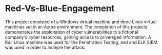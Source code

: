 # Red-Vs-Blue-Engagement

This project consisted of a Windows virtual machine and three Linux virtual machines set in an Azure environment.  The completion of this projects demonstrates the exploitation of cyber vulnerabilities to a fictional company's cyber resources, gaining access to priveleged information.  A Kali Linux machine was used for the Penetration Testing, and and ELK SIEM was used in order to analyze the attack.
